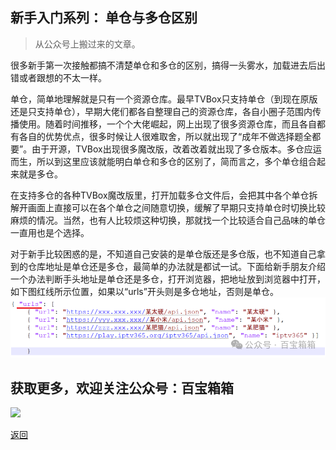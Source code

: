 ## 新手入门系列： 单仓与多仓区别

>从公众号上搬过来的文章。

很多新手第一次接触都搞不清楚单仓和多仓的区别，搞得一头雾水，加载进去后出错或者跟想的不太一样。



单仓，简单地理解就是只有一个资源仓库。最早TVBox只支持单仓（到现在原版还是只支持单仓），早期大佬们都各自整理自己的资源仓库，各自小圈子范围内传播使用。随着时间推移，一个个大佬崛起，网上出现了很多资源仓库，而且各自都有各自的优势优点，很多时候让人很难取舍，所以就出现了“成年不做选择题全都要”。由于开源，TVBox出现很多魔改版，改着改着就出现了多仓版本。多仓应运而生，所以到这里应该就能明白单仓和多仓的区别了，简而言之，多个单仓组合起来就是多仓。



在支持多仓的各种TVBox魔改版里，打开加载多仓文件后，会把其中各个单仓拆解开画面上直接可以在各个单仓之间随意切换，缓解了早期只支持单仓时切换比较麻烦的情况。当然，也有人比较烦这种切换，那就找一个比较适合自己品味的单仓一直用也是个选择。



对于新手比较困惑的是，不知道自己安装的是单仓版还是多仓版，也不知道自己拿到的仓库地址是单仓还是多仓，最简单的办法就是都试一试。下面给新手朋友介绍一个办法判断手头地址是单仓还是多仓，打开浏览器，把地址放到浏览器中打开，如下图红线所示位置，如果以“urls”开头则是多仓地址，否则是单仓。 
<img src="../assets/img/014_DanCangDuoCang/014.png" style="max-width:100%; height:auto;">



## 获取更多，欢迎关注公众号：百宝箱箱
<img src="../assets/GongZhongHao.png" style="max-width:100%; height:auto;">

[返回](..)